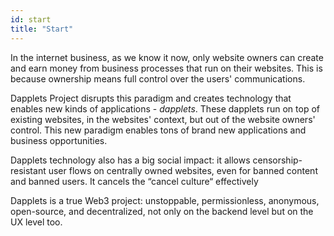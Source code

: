 ```yaml
---
id: start
title: "Start"
---
```


In the internet business, as we know it now, only website owners can create and earn money from business processes that run on their websites. This is because ownership means full control over the users' communications.

Dapplets Project disrupts this paradigm and creates technology that enables new kinds of applications - *dapplets*. These dapplets run on top of existing websites, in the websites' context, but out of the website owners' control. This new paradigm enables tons of brand new applications and business opportunities.

Dapplets technology also has a big social impact: it allows censorship-resistant user flows on centrally owned websites, even for banned content and banned users. It cancels the “cancel culture“ effectively

Dapplets is a true Web3 project: unstoppable, permissionless, anonymous, open-source, and decentralized, not only on the backend level but on the UX level too.
